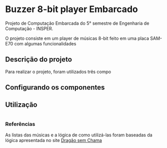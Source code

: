 # Buzzer 8-bit player Embarcado
Projeto de Computação Embarcada do 5° semestre de Engenharia de Computação - INSPER.

 O projeto consiste em um player de músicas 8-bit feito em uma placa SAM-E70 com algumas funcionalidades

## Descrição do projeto

Para realizar o projeto, foram utilizados três compo


## Configurando os componentes


## Utilização 

#
### Referências
As listas das músicas e a lógica de como utilizá-las foram baseadas da lógica apresentada no site [Dragão sem Chama](https://dragaosemchama.com/en/2019/02/songs-for-arduino/)


<!--stackedit_data:
eyJoaXN0b3J5IjpbLTEwMzM2NjgzMjUsMzMxNDk5ODExLC0xMT
c5MTAwOTMzLC0yOTI0Mjk5OTMsMTIyMjY3Nzk2MywxODA0Njcy
MTExLDE3OTIyMTA0ODBdfQ==
-->